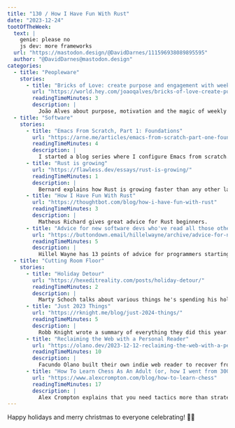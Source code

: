 ```yaml
---
title: "130 / How I Have Fun With Rust"
date: "2023-12-24"
tootOfTheWeek: 
  text: |
    genie: please no
    js dev: more frameworks
  url: "https://mastodon.design/@DavidDarnes/111596938089895595"
  author: "@DavidDarnes@mastodon.design"
categories:
  - title: "Peopleware"
    stories:
      - title: "Bricks of Love: create purpose and engagement with weekly updates"
        url: "https://world.hey.com/joaoqalves/bricks-of-love-create-purpose-and-engagement-with-weekly-updates-4a91aa61"
        readingTimeMinutes: 3
        description: |
          João Alves about purpose, motivation and the magic of weekly updates.
  - title: "Software"
    stories:
      - title: "Emacs From Scratch, Part 1: Foundations"
        url: "https://arne.me/articles/emacs-from-scratch-part-one-foundations"
        readingTimeMinutes: 4
        description: |
          I started a blog series where I configure Emacs from scratch. This post is the first and sets some foundations we can build upon. 
      - title: "Rust is growing"
        url: "https://flawless.dev/essays/rust-is-growing/"
        readingTimeMinutes: 1
        description: |
          Bernard explains how Rust is growing faster than any other language and the effects of that.
      - title: "How I Have Fun With Rust"
        url: "https://thoughtbot.com/blog/how-i-have-fun-with-rust"
        readingTimeMinutes: 3
        description: |
          Matheus Richard gives great advice for Rust beginners.
      - title: "Advice for new software devs who've read all those other advice essays"
        url: "https://buttondown.email/hillelwayne/archive/advice-for-new-software-devs-whove-read-all-those/"
        readingTimeMinutes: 5
        description: |
          Hillel Wayne has 13 points of advice for programmers starting out.
  - title: "Cutting Room Floor"
    stories:
      - title: "Holiday Detour"
        url: "https://hexeditreality.com/posts/holiday-detour/"
        readingTimeMinutes: 2
        description: |
          Marty Schoch talks about various things he's spending his holiday time one, from local ML to search, magazines and a lot more.
      - title: "Just 2023 Things"
        url: "https://rknight.me/blog/just-2024-things/"
        readingTimeMinutes: 5
        description: |
          Robb Knight wrote a summary of everything they did this year.
      - title: "Reclaiming the Web with a Personal Reader"
        url: "https://olano.dev/2023-12-12-reclaiming-the-web-with-a-personal-reader/"
        readingTimeMinutes: 10
        description: |
          Facundo Olano built their own indie web reader to recover from burnout.
      - title: "How To Learn Chess As An Adult (or, how I went from 300 to 1500 ELO in 9 months)"
        url: "https://www.alexcrompton.com/blog/how-to-learn-chess"
        readingTimeMinutes: 17
        description: |
          Alex Crompton explains that you need tactics more than strategy on lower ELO games and how to learn them.
---
```


Happy holidays and merry christmas to everyone celebrating! 🎄✨

